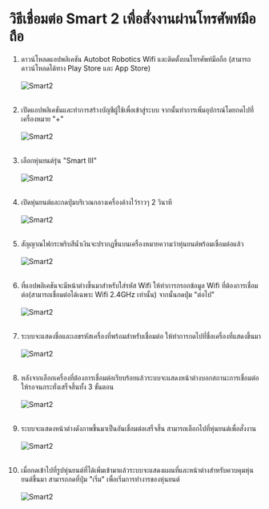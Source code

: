 # วิธีเชื่อมต่อ Smart 2 เพื่อสั่งงานผ่านโทรศัพท์มือถือ

1. ดาวน์โหลดแอปพลิเคชัน Autobot Robotics Wifi และติดตั้งบนโทรศัพท์มือถือ (สามารถดาวน์โหลดได้ทาง Play Store และ App Store)
<br/><br/>
![Smart2](https://github.com/b0ssiz/Autobot-Technical-EManual/blob/master/images/Smart3/app-con_1.jpg?raw=true)
<br/><br/>

2. เปิดแอปพลิเคชันและทำการสร้างบัญชีผู้ใช้เพื่อเข้าสู่ระบบ จากนั้นทำการเพิ่มอุปกรณ์โดยกดไปที่เครื่องหมาย "+"
<br/><br/>
![Smart2](https://github.com/b0ssiz/Autobot-Technical-EManual/blob/master/images/Smart3/app-con_2.jpg?raw=true)
<br/><br/>

3. เลือกหุ่นยนต์รุ่น "Smart III"
<br/><br/>
![Smart2](https://github.com/b0ssiz/Autobot-Technical-EManual/blob/master/images/Smart3/app-con_3.jpg?raw=true)
<br/><br/>

4. เปิดหุ่นยนต์และกดปุ่มบริเวณกลางเครื่องค้างไว้ราวๆ 2 วินาที
<br/><br/>
![Smart2](https://github.com/b0ssiz/Autobot-Technical-EManual/blob/master/images/Smart3/app-con_4.jpg?raw=true)
<br/><br/>

5. สัญญาณไฟกระพริบสีน้ำเงินจะปรากฏขึ้นบนเครื่องหมายความว่าหุ่นยนต์พร้อมเชื่อมต่อแล้ว
<br/><br/>
![Smart2](https://github.com/b0ssiz/Autobot-Technical-EManual/blob/master/images/Smart3/app-con_5.jpg?raw=true)
<br/><br/>

6. ที่แอปพลิเคชันจะมีหน้าต่างขึ้นมาสำหรับใส่รหัส Wifi ให้ทำการกรอกข้อมูล Wifi ที่ต้องการเชื่อมต่อ(สามารถเชื่อมต่อได้เฉพาะ Wifi 2.4GHz เท่านั้น) จากนั้นกดปุ่ม "ต่อไป"
<br/><br/>
![Smart2](https://github.com/b0ssiz/Autobot-Technical-EManual/blob/master/images/Smart3/app-con_6.jpg?raw=true)
<br/><br/>

7. ระบบจะแสดงชื่อและเลขรหัสเครื่องที่พร้อมสำหรับเชื่อมต่อ ให้ทำการกดไปที่ชื่อเครื่องที่แสดงขึ้นมา
<br/><br/>
![Smart2](https://github.com/b0ssiz/Autobot-Technical-EManual/blob/master/images/Smart3/app-con_7.jpg?raw=true)
<br/><br/>

8. หลังจากเลือกเครื่องที่ต้องการเชื่อมต่อเรียบร้อยแล้วระบบจะแสดงหน้าต่างบอกสถานะการเชื่อมต่อ ให้รอจนกระทั่งเสร็จสิ้นทั้ง 3 ขั้นตอน
<br/><br/>
![Smart2](https://github.com/b0ssiz/Autobot-Technical-EManual/blob/master/images/Smart3/app-con_8.jpg?raw=true)
<br/><br/>

9. ระบบจะแสดงหน้าต่างดังภาพขึ้นมาเป็นอันเชื่อมต่อเสร็จสิ้น สามารถเลือกไปที่หุ่นยนต์เพื่อสั่งงาน
<br/><br/>
![Smart2](https://github.com/b0ssiz/Autobot-Technical-EManual/blob/master/images/Smart3/app-con_9.jpg?raw=true)
<br/><br/>

10. เมื่อกดเข้าไปที่รูปหุ่นยนต์ที่ได้เพิ่มเข้ามาแล้วระบบจะแสดงแผนที่และหน้าต่างสำหรับควบคุมหุ่นยนต์ขึ้นมา สามารถกดที่ปุ่ม "เริ่ม" เพื่อเริ่มการทำงารของหุ่นยนต์
<br/><br/>
![Smart2](https://github.com/b0ssiz/Autobot-Technical-EManual/blob/master/images/Smart3/app-con_10.jpg?raw=true)
<br/><br/>
